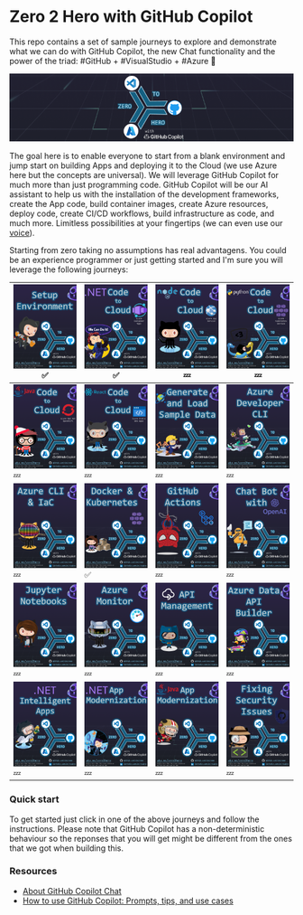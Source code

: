 # Zero 2 Hero with GitHub Copilot

This repo contains a set of sample journeys to explore and demonstrate what we can do with GitHub Copilot, the new Chat functionality and the power of the triad: #GitHub + #VisualStudio + #Azure 🚀

![Zero 2 Hero with GitHub Copilot](media/logo.png)

The goal here is to enable everyone to start from a blank environment and jump start on building Apps and deploying it to the Cloud (we use Azure here but the concepts are universal). We will leverage GitHub Copilot for much more than just programming code. GitHub Copilot will be our AI assistant to help us with the installation of the development frameworks, create the App code, build container images, create Azure resources, deploy code, create CI/CD workflows, build infrastructure as code, and much more. Limitless possibilities at your fingertips (we can even use our [voice](https://githubnext.com/projects/copilot-voice/)).

Starting from zero taking no assumptions has real advantagens. You could be an experience programmer or just getting started and I'm sure you will leverage the following journeys:

| [![Setup Environment](media/setup.PNG)](journeys/zero2hero-0.setup.pdf) ✅ | [![.NET to Azure Container Apps](media/dotnet-to-aca.PNG)](journeys/zero2hero-dotnet-to-aca.pdf) ✅ | [![nodejs to Azure App Service](media/nodejs-to-appservice.PNG)](journeys/zero2hero-nodejs-to-appservice.pdf) 💤 | [![Python to AKS](media/python-to-aks.PNG)](journeys/zero2hero-python-to-aks.pdf) 💤 | 
| --------------------------------------- | --------------------------------------- | --------------------------------------- | --------------------------------------- |
| [![Java to Azure Red Hat OpenShift](media/java-to-aro.PNG)](journeys/zero2hero-java-to-aro.pdf) 💤 | [![React to Azure Static Web Apps](media/react-to-swa.PNG)](journeys/zero2hero-react-to-swa.pdf) 💤 | [![Generate and Load Sample Data](media/cosmosdb.PNG)](journeys/zero2hero-cosmosdb.pdf) 💤 | [![Azure Developer CLI](media/azd.PNG)](journeys/zero2hero-azd.pdf) 💤 |
| [![Azure CLI and IaC](media/IaC.PNG)](journeys/zero2hero-IaC.pdf) 💤 | [![Docker and Kubernetes](media/containers.PNG)](journeys/zero2hero-containers.pdf) ✅ | [![Git Actions](media/actions.PNG)](journeys/zero2hero-actions.pdf) 💤 | [![.NET Chat Bot with OpenAI](media/chat.PNG)](journeys/zero2hero-chat.pdf) 💤 |
| [![Jupyter Notebook](media/notebooks.PNG)](journeys/zero2hero-notebooks.pdf) 💤 | [![Azure Monitor](media/monitor.PNG)](journeys/zero2hero-monitor.pdf) 💤 | [![API Management](media/apim.PNG)](journeys/zero2hero-apim.pdf) 💤 | [![Azure Data API Builder](media/data-api-builder.PNG)](journeys/zero2hero-data-api-builder.pdf) 💤 |
| [![.NET Intelligent-apps](media/dotnet-intelligent-apps.PNG)](journeys/zero2hero-dotnet-intelligent-apps.pdf) 💤 | [![.NET App Modernization](media/dotnet-app-modernization.PNG)](journeys/zero2hero-dotnet-app-modernization.pdf) 💤 | [![Java App Modernization](media/java-app-modernization.PNG)](journeys/zero2hero-java-app-modernization.pdf) 💤 | [![Fixing Security Issues](media/security.PNG)](journeys/zero2hero-security.pdf) 💤 |

### Quick start

To get started just click in one of the above journeys and follow the instructions.
Please note that GitHub Copilot has a non-deterministic behaviour so the reponses that you will get might be different from the ones that we got when building this.

### Resources

- [About GitHub Copilot Chat](https://docs.github.com/en/copilot/github-copilot-chat/about-github-copilot-chat)
- [How to use GitHub Copilot: Prompts, tips, and use cases](https://github.blog/2023-06-20-how-to-write-better-prompts-for-github-copilot/)
